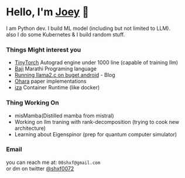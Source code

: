 # Hello, I'm [Joey](https://github.com/joey00072/) 👋


I am Python dev. I build ML model (including but not limited to LLM).<br>
also I do some Kubernetes & I build random stuff.

### Things Might interest you 
- [TinyTorch](https://github.com/joey00072/Tinytorch) Autograd engine under 1000 line (capable of training llm)
- [Baji](https://github.com/joey00072/Baji-Marathi-Programing-Language) Marathi Programing language
- [Running llama2.c on buget android](https://www.pythonstuff.com/blog/running_llama2.c_on_buget_android) - Blog
- [Ohara](https://github.com/joey00072/ohara) paper implementations
- [iza](https://github.com/joey00072/iza) Container Runtime (like docker)


### Thing Working On
- misMamba(Distilled
 mamba from mistral)
- Working on llm traning with rank-decomposition (trying to cook new architecture)
- Learning about Eigenspinor (prep for quantum computer simulator)

### Email
you can reach me at: `00shxf@gmail.com` <br>
or dm on twitter [@shxf0072](https://twitter.com/shxf0072)

